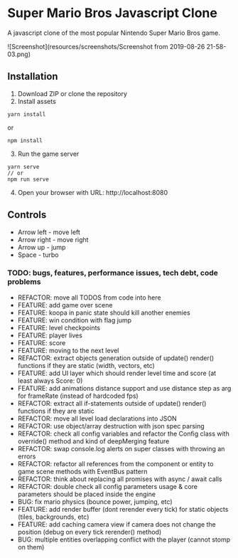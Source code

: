 # Super Mario Bros Javascript Clone
A javascript clone of the most popular Nintendo Super Mario Bros game.

![Screenshot](resources/screenshots/Screenshot from 2019-08-26 21-58-03.png)

## Installation
1. Download ZIP or clone the repository
2. Install assets
```
yarn install
```
or
```
npm install
```
3. Run the game server
```
yarn serve
// or
npm run serve
```
4. Open your browser with URL: http://localhost:8080

## Controls
- Arrow left - move left
- Arrow right - move right
- Arrow up - jump
- Space - turbo

### TODO: bugs, features, performance issues, tech debt, code problems
- REFACTOR: move all TODOS from code into here
- FEATURE: add game over scene
- FEATURE: koopa in panic state should kill another enemies
- FEATURE: win condition with flag jump
- FEATURE: level checkpoints
- FEATURE: player lives
- FEATURE: score
- FEATURE: moving to the next level 
- REFACTOR: extract objects generation outside of update() render() functions if they are static (width, vectors, etc)
- FEATURE: add UI layer which should render level time and score (at least always Score: 0)
- FEATURE: add animations distance support and use distance step as arg for frameRate (instead of hardcoded fps)
- REFACTOR: extract all if-statements outside of update() render() functions if they are static
- REFACTOR: move all level load declarations into JSON
- REFACTOR: use object/array destruction with json spec parsing
- REFACTOR: check all config variables and refactor the Config class with override() method and kind of deepMerging feature
- REFACTOR: swap console.log alerts on super classes with throwing an errors
- REFACTOR: refactor all references from the component or entity to game scene methods with EventBus pattern 
- REFACTOR: think about replacing all promises with async / await calls
- REFACTOR: double check all config parameters usage & core parameters should be placed inside the engine
- BUG: fix mario physics (bounce power, jumping, etc)
- FEATURE: add render buffer (dont rerender every tick) for static objects (tiles, backgrounds, etc)
- FEATURE: add caching camera view if camera does not change the position (debug on every tick rerender() method)
- BUG: multiple entities overlapping conflict with the player (cannot stomp on them)
